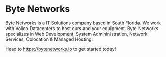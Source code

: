# Byte Networks


Byte Networks is a IT Solutions company based in South Florida. We work with Volico Datacenters to host ours and your equipment. Byte Networks specializes in Web Development, System Admininistration, Network Services, Colocation & Managed Hosting. 

Head to https://bytenetworks.io to get started today!
